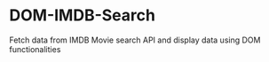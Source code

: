 # DOM-IMDB-Search
Fetch data from IMDB Movie search API and display data using DOM functionalities 
